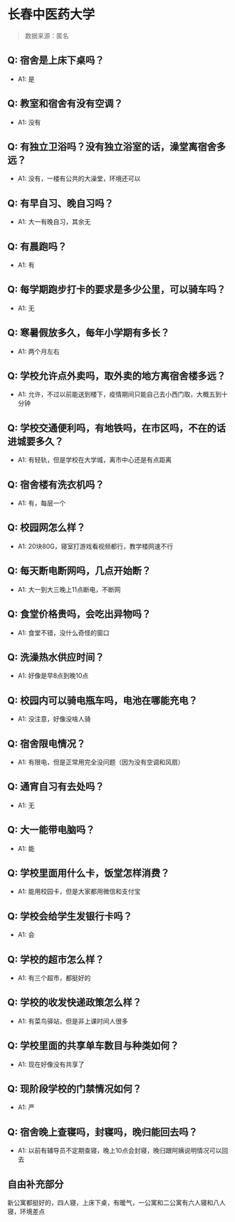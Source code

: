 # 长春中医药大学

> 数据来源：匿名

## Q: 宿舍是上床下桌吗？

- A1: 是

## Q: 教室和宿舍有没有空调？

- A1: 没有

## Q: 有独立卫浴吗？没有独立浴室的话，澡堂离宿舍多远？

- A1: 没有，一楼有公共的大澡堂，环境还可以

## Q: 有早自习、晚自习吗？

- A1: 大一有晚自习，其余无

## Q: 有晨跑吗？

- A1: 有

## Q: 每学期跑步打卡的要求是多少公里，可以骑车吗？

- A1: 无

## Q: 寒暑假放多久，每年小学期有多长？

- A1: 两个月左右

## Q: 学校允许点外卖吗，取外卖的地方离宿舍楼多远？

- A1: 允许，不过以前能送到楼下，疫情期间只能自己去小西门取，大概五到十分钟

## Q: 学校交通便利吗，有地铁吗，在市区吗，不在的话进城要多久？

- A1: 有轻轨，但是学校在大学城，离市中心还是有点距离

## Q: 宿舍楼有洗衣机吗？

- A1: 有，每层一个

## Q: 校园网怎么样？

- A1: 20块80G，寝室打游戏看视频都行，教学楼网速不行

## Q: 每天断电断网吗，几点开始断？

- A1: 大一到大三晚上11点断电，不断网

## Q: 食堂价格贵吗，会吃出异物吗？

- A1: 食堂不错，没什么奇怪的窗口

## Q: 洗澡热水供应时间？

- A1: 好像是早8点到晚10点

## Q: 校园内可以骑电瓶车吗，电池在哪能充电？

- A1: 没注意，好像没啥人骑

## Q: 宿舍限电情况？

- A1: 有限电，但是正常用完全没问题（因为没有空调和风扇）

## Q: 通宵自习有去处吗？

- A1: 无

## Q: 大一能带电脑吗？

- A1: 能

## Q: 学校里面用什么卡，饭堂怎样消费？

- A1: 能用校园卡，但是大家都用微信和支付宝

## Q: 学校会给学生发银行卡吗？

- A1: 会

## Q: 学校的超市怎么样？

- A1: 有三个超市，都挺好的

## Q: 学校的收发快递政策怎么样？

- A1: 有菜鸟驿站，但是非上课时间人很多

## Q: 学校里面的共享单车数目与种类如何？

- A1: 现在好像没有共享了

## Q: 现阶段学校的门禁情况如何？

- A1: 严

## Q: 宿舍晚上查寝吗，封寝吗，晚归能回去吗？

- A1: 以前有辅导员不定期查寝，晚上10点会封寝，晚归跟阿姨说明情况可以回去

## 自由补充部分

新公寓都挺好的，四人寝，上床下桌，有暖气，一公寓和二公寓有六人寝和八人寝，环境差点